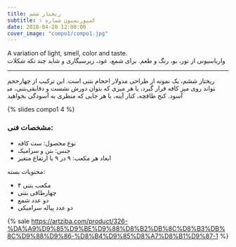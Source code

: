 ```yaml
---
title: ریختار ششم
subtitle: کمپوزیسیون شماره ۱
date: 2018-04-20 12:00:00
cover_image: "compo1/compo1.jpg"
---
```

<div dir="ltr">
A variation of light, smell, color and taste. 
</div>
واریاسیونی از نور، بو، رنگ و طعم. برای شمع، عود، زیرسیگاری و شاید چند تکه شکلات

<hr class="style-two">

ریختار ششم، یک نمونه از طراحی مدولار احجام بتنی است. این ترکیب از چهارحجم بتنی، می‎تواند روی میز کافه قرار گیرد، یا هر میزی که بتوان دورش نشست و دقایقی آسود. کنج طاقچه، کنار آینه، یا هر جایی که منظری به آسودگی بخواهید

{% slides compo1 4 %}

### مشخصات فنی:

- نوع محصول: ست کافه
- جنس: بتن و سرامیک
- ابعاد هر مکعب: ۹ در ۹ با ارتفاع متغیر

محتویات بسته:
- ۴ مکعب بتنی
- چهارطاقی بتنی
- دو عدد شمع 
- دو عدد پیاله سرامیکی 

{% sale https://artziba.com/product/326-%DA%A9%D9%85%D9%BE%D9%88%D8%B2%DB%8C%D8%B3%DB%8C%D9%88%D9%86-%D8%B4%D9%85%D8%A7%D8%B1%D9%87-1 %}
